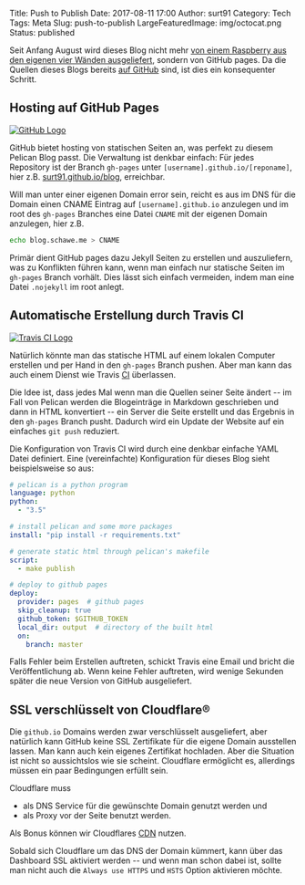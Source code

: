 Title: Push to Publish
Date: 2017-08-11 17:00
Author: surt91
Category: Tech
Tags: Meta
Slug: push-to-publish
LargeFeaturedImage: img/octocat.png
Status: published


Seit Anfang August wird dieses Blog nicht mehr
[von einem Raspberry aus den eigenen vier Wänden ausgeliefert]({filename}/blogumzug.md),
sondern von GitHub pages. Da die Quellen dieses Blogs bereits [auf GitHub](https://github.com/surt91/blog)
sind, ist dies ein konsequenter Schritt.

## Hosting auf GitHub Pages

[![GitHub Logo]({filename}/img/octocat.png)](https://github.com/)

GitHub bietet hosting von statischen Seiten an, was perfekt zu diesem Pelican
Blog passt. Die Verwaltung ist denkbar einfach: Für jedes Repository ist der
Branch `gh-pages` unter `[username].github.io/[reponame]`, hier z.B.
[surt91.github.io/blog](https://surt91.github.io/blog), erreichbar.

Will man unter einer eigenen Domain error sein, reicht es aus im DNS für die
Domain einen CNAME Eintrag auf `[username].github.io` anzulegen und im root des
`gh-pages` Branches eine Datei `CNAME` mit der eigenen Domain anzulegen, hier z.B.

``` bash
echo blog.schawe.me > CNAME
```

Primär dient GitHub pages dazu Jekyll Seiten zu erstellen und auszuliefern, was
zu Konflikten führen kann, wenn man einfach nur statische Seiten im `gh-pages`
Branch vorhält. Dies lässt sich einfach vermeiden, indem man eine Datei
`.nojekyll` im root anlegt.


## Automatische Erstellung durch Travis CI

[![Travis CI Logo]({filename}/img/travis.png)](https://travis-ci.org/)

Natürlich könnte man das statische HTML auf einem lokalen Computer erstellen
und per Hand in den `gh-pages` Branch pushen. Aber man kann das auch einem
Dienst wie Travis [CI](https://de.wikipedia.org/wiki/Kontinuierliche_Integration)
überlassen.

Die Idee ist, dass jedes Mal wenn man die Quellen seiner Seite ändert -- im
Fall von Pelican werden die Blogeinträge in Markdown geschrieben und dann in
HTML konvertiert -- ein Server die Seite erstellt und das Ergebnis in den
`gh-pages` Branch pusht. Dadurch wird ein Update der Website auf ein einfaches
`git push` reduziert.

Die Konfiguration von Travis CI wird durch eine denkbar einfache YAML Datei
definiert.
Eine (vereinfachte) Konfiguration für dieses Blog sieht beispielsweise so aus:

``` yaml
# pelican is a python program
language: python
python:
  - "3.5"

# install pelican and some more packages
install: "pip install -r requirements.txt"

# generate static html through pelican's makefile
script:
  - make publish

# deploy to github pages
deploy:
  provider: pages  # github pages
  skip_cleanup: true
  github_token: $GITHUB_TOKEN
  local_dir: output  # directory of the built html
  on:
    branch: master
```

Falls Fehler beim Erstellen auftreten, schickt Travis eine Email und bricht die
Veröffentlichung ab. Wenn keine Fehler auftreten, wird wenige Sekunden später
die neue Version von GitHub ausgeliefert.


## SSL verschlüsselt von Cloudflare®

Die `github.io` Domains werden zwar verschlüsselt ausgeliefert, aber natürlich
kann GitHub keine SSL Zertifikate für die eigene Domain ausstellen lassen.
Man kann auch kein eigenes Zertifikat hochladen. Aber die Situation ist nicht
so aussichtslos wie sie scheint. Cloudflare ermöglicht es, allerdings müssen
ein paar Bedingungen erfüllt sein.

Cloudflare muss

* als DNS Service für die gewünschte Domain genutzt werden und
* als Proxy vor der Seite benutzt werden.

Als Bonus können wir Cloudflares [CDN](https://de.wikipedia.org/wiki/Content_Delivery_Network)
nutzen.

Sobald sich Cloudflare um das DNS der Domain kümmert, kann über das Dashboard
SSL aktiviert werden -- und wenn man schon dabei ist, sollte man nicht auch die
`Always use HTTPS` und `HSTS` Option aktivieren möchte.
